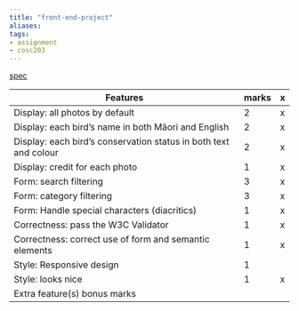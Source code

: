 ```yaml
---
title: "front-end-project"
aliases: 
tags: 
- assignment
- cosc203
---
```


[spec](https://cosc203.cspages.otago.ac.nz/assignments/a1/)

| Features                                                         | marks | x  |
|------------------------------------------------------------------|-------| -- |
| Display: all photos by default                                   | 2     | x  |
| Display: each bird’s name in both Māori and English              | 2     | x  |
| Display: each bird’s conservation status in both text and colour | 2     | x  |
| Display: credit for each photo                                   | 1     | x  |
| Form: search filtering                                           | 3     | x  |
| Form: category filtering                                         | 3     | x  |
| Form: Handle special characters (diacritics)                     | 1     | x  |
| Correctness: pass the W3C Validator                              | 1     | x  |
| Correctness: correct use of form and semantic elements           | 1     | x  |
| Style: Responsive design                                         | 1     |   |
| Style: looks nice                                                | 1     | x  |
| Extra feature(s) bonus marks                                     |       |    |
